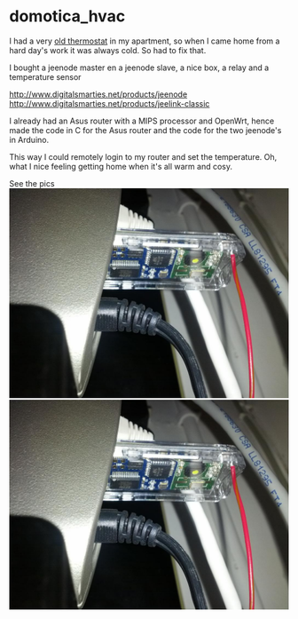 # domotica_hvac

I had a very [old thermostat](https://github.com/simonbosman/domotica_hvac/blob/master/old_hvac.jpg)
in my apartment, so when I came home from a hard day's work it was always cold.
So had to fix that.

I bought a jeenode master en a jeenode slave, a nice box, a relay and a temperature sensor

http://www.digitalsmarties.net/products/jeenode
http://www.digitalsmarties.net/products/jeelink-classic

I already had an Asus router with a MIPS processor and OpenWrt, hence made the code in C for the Asus router and the code for the two jeenode's in Arduino.

This way I could remotely login to my router and set the temperature.
Oh, what I nice feeling getting home when it's all warm and cosy.

See the pics
 ![Jeenode usbstick plugged in the Asus router](https://github.com/simonbosman/domotica_hvac/blob/master/jeenode.jpg) 
![router](https://github.com/simonbosman/domotica_hvac/blob/master/jeenode.jpg)

